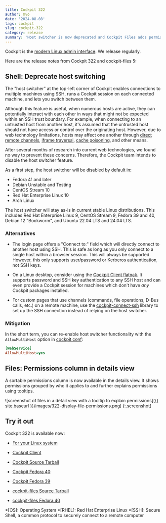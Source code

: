 ```yaml
---
title: Cockpit 322
author: mvo
date: '2024-08-08'
tags: cockpit
slug: cockpit-322
category: release
summary: 'Host switcher is now deprecated and Cockpit Files adds permissions in details view'
---
```


Cockpit is the [modern Linux admin interface](https://cockpit-project.org/).
We release regularly.

Here are the release notes from Cockpit 322 and cockpit-files 5:

## Shell: Deprecate host switching

The "host switcher" at the top-left corner of Cockpit enables
connections to multiple machines using SSH, runs a Cockpit session on
each connected machine, and lets you switch between them.

Although this feature is useful, when numerous hosts are active, they
can potentially interact with each other in ways that might not be
expected within an SSH trust boundary. For example, when connecting to
an untrusted host from another host, it's assumed that the untrusted
host should not have access or control over the originating
host. However, due to web technology limitations, hosts may affect one
another through [direct remote
channels](https://issues.redhat.com/browse/COCKPIT-870), [iframe
traversal](https://issues.redhat.com/browse/RHEL-4032), [cache
poisoning](https://issues.redhat.com/browse/RHEL-4037), and other
means.

After several months of research into current web technologies, we
found no way to prevent these concerns. Therefore, the Cockpit team
intends to disable the host switcher feature.

As a first step, the host switcher will be disabled by default in:
- Fedora 41 and later
- Debian Unstable and Testing
- CentOS Stream 10
- Red Hat Enterprise Linux 10
- Arch Linux

The host switcher will stay as-is in current stable Linux
distributions. This includes Red Hat Enterprise Linux 9, CentOS Stream
9, Fedora 39 and 40, Debian 12 "Bookworm", and Ubuntu 22.04 LTS and
24.04 LTS.

### Alternatives

* The login page offers a "Connect to:" field which will directly
  connect to another host using SSH. This is safe as long as you only
  connect to a single host within a browser session. This will always
  be supported. However, this only supports user/password or Kerberos
  authentication, not SSH keys.

* On a Linux desktop, consider using the [Cockpit Client
  flatpak](https://flathub.org/apps/details/org.cockpit_project.CockpitClient). It
  supports password and SSH key authentication to any SSH host and can
  even provide a Cockpit session for machines which don't have *any*
  Cockpit packages installed.

* For custom pages that use channels (commands, file operations, D-Bus
  calls, etc.) on a remote machine, use the
  [cockpit-connect-ssh](https://github.com/cockpit-project/cockpit/blob/main/pkg/lib/cockpit-connect-ssh.tsx)
  library to set up the SSH connection instead of relying on the host
  switcher.

### Mitigation

In the short term, you can re-enable host switcher functionality with
the `AllowMultiHost` option in
[cockpit.conf](https://cockpit-project.org/guide/latest/cockpit.conf.5.html):

```ini
[WebService]
AllowMultiHost=yes
```

## Files: Permissions column in details view

A sortable permissions column is now available in the details view. It shows permissions grouped by who it applies to and further explains permissions using tooltips.

![screenshot of files in a detail view with a tooltip to explain permissions]({{ site.baseurl }}/images/322-display-file-permissions.png)
{:.screenshot}


## Try it out

Cockpit 322 is available now:

* [For your Linux system](https://cockpit-project.org/running.html)
* [Cockpit Client](https://flathub.org/apps/details/org.cockpit_project.CockpitClient)

* [Cockpit Source Tarball](https://github.com/cockpit-project/cockpit/releases/tag/322)
* [Cockpit Fedora 40](https://bodhi.fedoraproject.org/updates/FEDORA-2024-2d323b91ba)
* [Cockpit Fedora 39](https://bodhi.fedoraproject.org/updates/FEDORA-2024-1a7bf6c0fb)
* [cockpit-files Source Tarball](https://github.com/cockpit-project/cockpit-files/releases/tag/6)
* [cockpit-files Fedora 40](https://bodhi.fedoraproject.org/updates/FEDORA-2024-2333ef152c)

*[OS]: Operating System
*[RHEL]: Red Hat Enterprise Linux
*[SSH]: Secure Shell, a common protocol to securely connect to a remote computer
